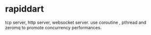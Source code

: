 rapiddart
=========

tcp server, http server, websocket server. use coroutine , pthread and zeromq to promote concurrency performances.
